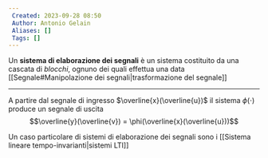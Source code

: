 ```yaml
---
 Created: 2023-09-28 08:50
 Author: Antonio Gelain
 Aliases: []
 Tags: []
---
```


Un **sistema di elaborazione dei segnali** è un sistema costituito da una cascata di *blocchi*, ognuno dei quali effettua una data [[Segnale#Manipolazione dei segnali|trasformazione del segnale]]

---

A partire dal segnale di ingresso $\overline{x}(\overline{u})$ il sistema $\phi(\cdot)$ produce un segnale di uscita
$$\overline{y}(\overline{v}) = \phi(\overline{x}(\overline{u}))$$

Un caso particolare di sistemi di elaborazione dei segnali sono i [[Sistema lineare tempo-invarianti|sistemi LTI]]